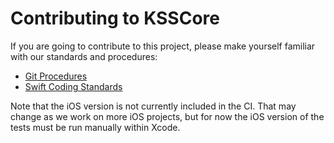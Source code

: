 # Contributing to KSSCore

If you are going to contribute to this project, please make yourself familiar with our standards and
procedures:

* [Git Procedures](https://www.kss.cc/standards-git.html)
* [Swift Coding Standards](https://www.kss.cc/standards-swift.html)

Note that the iOS version is not currently included in the CI. That may change as we work on
more iOS projects, but for now the iOS version of the tests must be run manually within Xcode.
